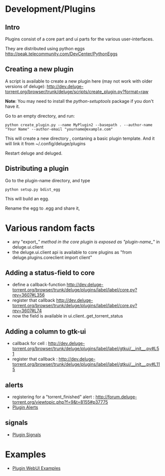 # Development/Plugins



## Intro
Plugins consist of a core part and ui parts for the various user-interfaces.

They are distributed using python eggs http://peak.telecommunity.com/DevCenter/PythonEggs

## Creating a new plugin
A script is available to create a new plugin here (may not work with older versions of deluge): http://dev.deluge-torrent.org/browser/trunk/deluge/scripts/create_plugin.py?format=raw

**Note**: You may need to install the *python-setuptools* package if you don't have it.

Go to an empty directory, and run:

```
python create_plugin.py --name MyPlugin2 --basepath . --author-name "Your Name" --author-email "yourname@example.com"
```

This will create a new directory <plugin-name> , contaning a basic plugin template.
And it will link it from ~/.config/deluge/plugins

Restart deluge and deluged.

## Distributing a plugin
Go to the plugin-name directory, and type

`python setup.py bdist_egg`

This will build an egg.

Rename the egg to <plugin-name>.egg and share it,

# Various random facts
* any "export_*" method in the core plugin is exposed as "plugin-name_*" in deluge.ui.client
* the deluge.ui.client api is available to core plugins as "from deluge.plugins.coreclient import client"

## Adding a status-field to core
* define a callback-function http://dev.deluge-torrent.org/browser/trunk/deluge/plugins/label/label/core.py?rev=3607#L356
* register that callback http://dev.deluge-torrent.org/browser/trunk/deluge/plugins/label/label/core.py?rev=3607#L74
* now the field is available in ui.client..get_torrent_status

## Adding a column to gtk-ui
* callback for cell : http://dev.deluge-torrent.org/browser/trunk/deluge/plugins/label/label/gtkui/__init__.py#L51
* register that callback  :  http://dev.deluge-torrent.org/browser/trunk/deluge/plugins/label/label/gtkui/__init__.py#L115

## alerts
* registering for a "torrent_finished" alert : http://forum.deluge-torrent.org/viewtopic.php?f=9&t=8155#p37775
* [Plugin Alerts](/development/plugins/alerts)

## signals
* [Plugin Signals](/development/plugins/signals)

# Examples
* [Plugin WebUI Examples](/development/plugins/webui/examples)



